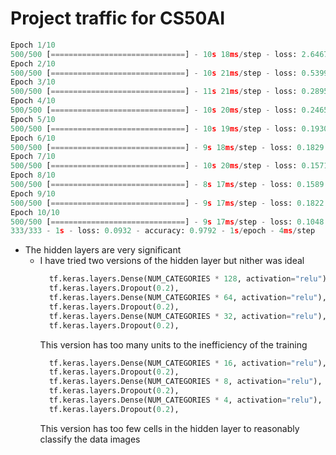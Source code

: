 # Project traffic for CS50AI
```python
Epoch 1/10
500/500 [==============================] - 10s 18ms/step - loss: 2.6467 - accuracy: 0.5147 
Epoch 2/10
500/500 [==============================] - 10s 21ms/step - loss: 0.5399 - accuracy: 0.8412
Epoch 3/10
500/500 [==============================] - 11s 21ms/step - loss: 0.2895 - accuracy: 0.9179
Epoch 4/10
500/500 [==============================] - 10s 20ms/step - loss: 0.2465 - accuracy: 0.9343
Epoch 5/10
500/500 [==============================] - 10s 19ms/step - loss: 0.1930 - accuracy: 0.9478
Epoch 6/10
500/500 [==============================] - 9s 18ms/step - loss: 0.1829 - accuracy: 0.9536
Epoch 7/10
500/500 [==============================] - 10s 20ms/step - loss: 0.1571 - accuracy: 0.9571
Epoch 8/10
500/500 [==============================] - 8s 17ms/step - loss: 0.1589 - accuracy: 0.9600
Epoch 9/10
500/500 [==============================] - 9s 17ms/step - loss: 0.1822 - accuracy: 0.9575
Epoch 10/10
500/500 [==============================] - 9s 17ms/step - loss: 0.1048 - accuracy: 0.9743
333/333 - 1s - loss: 0.0932 - accuracy: 0.9792 - 1s/epoch - 4ms/step
```

- The hidden layers are very significant
  - I have tried two versions of the hidden layer but nither was ideal
    ```python
      tf.keras.layers.Dense(NUM_CATEGORIES * 128, activation="relu"),
      tf.keras.layers.Dropout(0.2),
      tf.keras.layers.Dense(NUM_CATEGORIES * 64, activation="relu"),
      tf.keras.layers.Dropout(0.2),
      tf.keras.layers.Dense(NUM_CATEGORIES * 32, activation="relu"),
      tf.keras.layers.Dropout(0.2),
    ```
    This version has too many units to the inefficiency of the training
    ```python
      tf.keras.layers.Dense(NUM_CATEGORIES * 16, activation="relu"),
      tf.keras.layers.Dropout(0.2),
      tf.keras.layers.Dense(NUM_CATEGORIES * 8, activation="relu"),
      tf.keras.layers.Dropout(0.2),
      tf.keras.layers.Dense(NUM_CATEGORIES * 4, activation="relu"),
      tf.keras.layers.Dropout(0.2),
    ```
    This version has too few cells in the hidden layer to reasonably classify the data images

